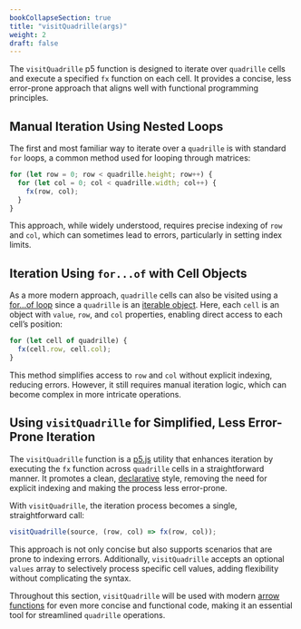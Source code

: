 ```yaml
---
bookCollapseSection: true
title: "visitQuadrille(args)"
weight: 2
draft: false
---
```


The `visitQuadrille` p5 function is designed to iterate over `quadrille` cells and execute a specified `fx` function on each cell. It provides a concise, less error-prone approach that aligns well with functional programming principles.

## Manual Iteration Using Nested Loops

The first and most familiar way to iterate over a `quadrille` is with standard `for` loops, a common method used for looping through matrices:

```js
for (let row = 0; row < quadrille.height; row++) {
  for (let col = 0; col < quadrille.width; col++) {
    fx(row, col);
  }
}
```

This approach, while widely understood, requires precise indexing of `row` and `col`, which can sometimes lead to errors, particularly in setting index limits.

## Iteration Using `for...of` with Cell Objects

As a more modern approach, `quadrille` cells can also be visited using a [for...of loop](https://developer.mozilla.org/en-US/docs/Web/JavaScript/Reference/Statements/for...of) since a `quadrille` is an [iterable object](https://developer.mozilla.org/en-US/docs/Web/JavaScript/Reference/Iteration_protocols#the_iterable_protocol). Here, each `cell` is an object with `value`, `row`, and `col` properties, enabling direct access to each cell’s position:

```js
for (let cell of quadrille) {
  fx(cell.row, cell.col);
}
```

This method simplifies access to `row` and `col` without explicit indexing, reducing errors. However, it still requires manual iteration logic, which can become complex in more intricate operations.

## Using `visitQuadrille` for Simplified, Less Error-Prone Iteration

The `visitQuadrille` function is a [p5.js](https://p5js.org/) utility that enhances iteration by executing the `fx` function across `quadrille` cells in a straightforward manner. It promotes a clean, [declarative](https://en.wikipedia.org/wiki/Declarative_programming) style, removing the need for explicit indexing and making the process less error-prone.

With `visitQuadrille`, the iteration process becomes a single, straightforward call:

```js
visitQuadrille(source, (row, col) => fx(row, col));
```

This approach is not only concise but also supports scenarios that are prone to indexing errors. Additionally, `visitQuadrille` accepts an optional `values` array to selectively process specific cell values, adding flexibility without complicating the syntax.

Throughout this section, `visitQuadrille` will be used with modern [arrow functions](https://www.w3schools.com/js/js_arrow_function.asp) for even more concise and functional code, making it an essential tool for streamlined `quadrille` operations.